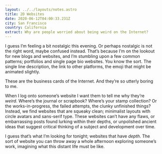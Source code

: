 ```yaml
---
layout: ../../layouts/notes.astro
title: 2D Websites
date: 2020-06-12T04:00:33.231Z
city: San Francisco
country: California
extract: Why are people worried about being weird on the Internet?
---
```


I guess I’m feeling a bit nostalgic this evening. Or perhaps nostalgic is not the right word, maybe confused instead. That’s because I’m on the lookout for new blogs and websites, and I’m stumbling upon a few common patterns; portfolios and single page bio websites. You know the sort. The single line description, the link to other platforms, the emoji that might be animated slightly.

These are the business cards of the Internet. And they’re so utterly boring to me.

When I log onto someone’s website I want them to tell me why they’re _weird_. Where’s the journal or scrapbook? Where’s your stamp collection? Or the works-in-progress, the failed attempts, the clunky unfinished things? Instead, we find websites that are squeaky clean; minimalist layouts with circle avatars and sans-serif type. These websites can’t have any flaws, or embarrassing posts found lurking within their depths, or unpolished ancient ideas that suggest critical thinking of a subject and development over time.

I guess that’s what I’m looking for tonight; websites that have _depth_. The sort of website you can throw away a whole afternoon exploring someone’s work, imagining what this distant life must be like.
